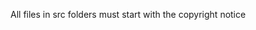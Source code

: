 All files in src folders must start with the copyright notice 

<?php
/**
 * @see       https://github.com/dotkernel/dotkernel/ for the canonical source repository
 * @copyright Copyright (c) 2017 Apidemia (http://www.apidemia.com)
 * @license   https://github.com/dotkernel/dot-user/blob/master/LICENSE.md MIT License
 */
 
 where @see  need to be generated automatically 
 @license https://github.com/dotkernel/dot-user/blob/master/LICENSE.md as an example, automatically 
 
